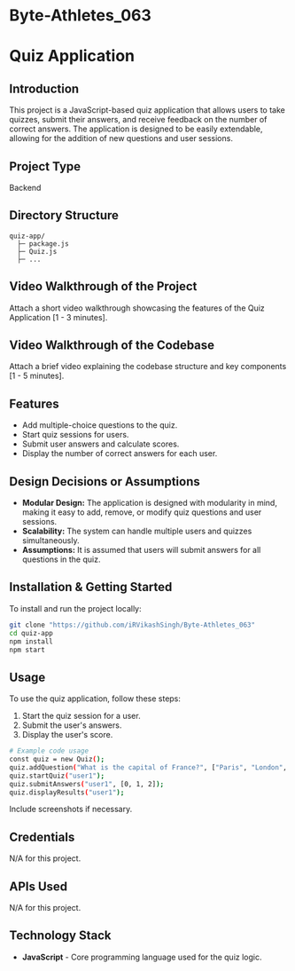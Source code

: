 # Byte-Athletes_063

# Quiz Application

## Introduction
This project is a JavaScript-based quiz application that allows users to take quizzes, submit their answers, and receive feedback on the number of correct answers. The application is designed to be easily extendable, allowing for the addition of new questions and user sessions.

## Project Type
Backend



## Directory Structure
```
quiz-app/
  ├─ package.js
  ├─ Quiz.js
  ├─ ...
```

## Video Walkthrough of the Project
Attach a short video walkthrough showcasing the features of the Quiz Application [1 - 3 minutes].

## Video Walkthrough of the Codebase
Attach a brief video explaining the codebase structure and key components [1 - 5 minutes].

## Features
- Add multiple-choice questions to the quiz.
- Start quiz sessions for users.
- Submit user answers and calculate scores.
- Display the number of correct answers for each user.

## Design Decisions or Assumptions
- **Modular Design:** The application is designed with modularity in mind, making it easy to add, remove, or modify quiz questions and user sessions.
- **Scalability:** The system can handle multiple users and quizzes simultaneously.
- **Assumptions:** It is assumed that users will submit answers for all questions in the quiz.

## Installation & Getting Started
To install and run the project locally:

```bash
git clone "https://github.com/iRVikashSingh/Byte-Athletes_063"
cd quiz-app
npm install
npm start
```

## Usage
To use the quiz application, follow these steps:

1. Start the quiz session for a user.
2. Submit the user's answers.
3. Display the user's score.

```bash
# Example code usage
const quiz = new Quiz();
quiz.addQuestion("What is the capital of France?", ["Paris", "London", "Rome", "Berlin"], 0);
quiz.startQuiz("user1");
quiz.submitAnswers("user1", [0, 1, 2]);
quiz.displayResults("user1");
```

Include screenshots if necessary.

## Credentials
N/A for this project.

## APIs Used
N/A for this project.



## Technology Stack
- **JavaScript** - Core programming language used for the quiz logic.

